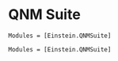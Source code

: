 # QNM Suite

```@index
Modules = [Einstein.QNMSuite]
```

```@autodocs
Modules = [Einstein.QNMSuite]
```
